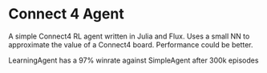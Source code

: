 # Connect 4 Agent

A simple Connect4 RL agent written in Julia and Flux. Uses a small NN to approximate the value of a Connect4 board.
Performance could be better.

LearningAgent has a 97% winrate against SimpleAgent after 300k episodes